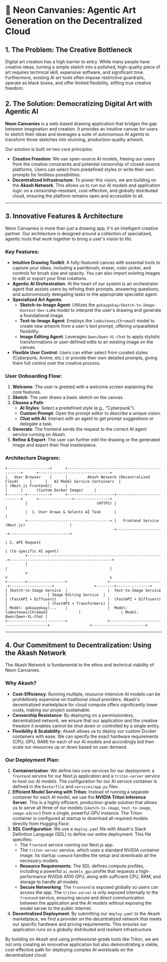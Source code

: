 # 🎨 Neon Canvanies: Agentic Art Generation on the Decentralized Cloud

## 1. The Problem: The Creative Bottleneck

Digital art creation has a high barrier to entry. While many people have creative ideas, turning a simple sketch into a polished, high-quality piece of art requires technical skill, expensive software, and significant time. Furthermore, existing AI art tools often impose restrictive guardrails, operate as black boxes, and offer limited flexibility, stifling true creative freedom.

## 2. The Solution: Democratizing Digital Art with Agentic AI

**Neon Canvanies** is a web-based drawing application that bridges the gap between imagination and creation. It provides an intuitive canvas for users to sketch their ideas and leverages a suite of autonomous AI agents to transform those sketches into stunning, production-quality artwork.

Our solution is built on two core principles:
*   **Creative Freedom**: We use open-source AI models, freeing our users from the creative constraints and potential censorship of closed-source platforms. Users can select from predefined styles or write their own prompts for limitless possibilities.
*   **Decentralized Infrastructure**: To power this vision, we are building on the **Akash Network**. This allows us to run our AI models and application logic on a censorship-resistant, cost-effective, and globally distributed cloud, ensuring the platform remains open and accessible to all.

---

## 3. Innovative Features & Architecture

Neon Canvanies is more than just a drawing app; it's an intelligent creative partner. Our architecture is designed around a collection of specialized, agentic tools that work together to bring a user's vision to life.

### Key Features:

*   **Intuitive Drawing Toolkit**: A fully-featured canvas with essential tools to capture your ideas, including a paintbrush, eraser, color picker, and controls for brush size and opacity. You can also import existing images to edit or export your final creations.
*   **Agentic AI Orchestration**: At the heart of our system is an orchestrator agent that assists users by refining their prompts, answering questions, and autonomously delegating tasks to the appropriate specialist agent.
*   **Specialized Art Agents**:
    *   **Sketch-to-Image Agent**: Utilizes the `gokaygokay/Sketch-to-Image-Kontext-Dev-LoRA` model to interpret the user's drawing and generate a foundational image.
    *   **Text-to-Image Agent**: Employs the `lodestones/ChromaV2` model to create new artwork from a user's text prompt, offering unparalleled flexibility.
    *   **Image Editing Agent**: Leverages `Qwen/Qwen-VL-Chat` to apply stylistic transformations or user-defined edits to an existing image on the canvas.
*   **Flexible User Control**: Users can either select from curated styles (Cyberpunk, Anime, etc.) or provide their own detailed prompts, giving them full control over the creative process.

### User Onboarding Flow:

1.  **Welcome**: The user is greeted with a welcome screen explaining the core features.
2.  **Sketch**: The user draws a basic sketch on the canvas.
3.  **Choose a Path**:
    *   **AI Styles**: Select a predefined style (e.g., "Cyberpunk").
    *   **Custom Prompt**: Open the prompt editor to describe a unique vision.
    *   **Chat with AI**: Interact with an agent to get prompt suggestions or delegate a task.
4.  **Generate**: The frontend sends the request to the correct AI agent service running on Akash.
5.  **Refine & Export**: The user can further edit the drawing or the generated image and export their final masterpiece.

### Architecture Diagram:

```
+-------------------+      +-------------------------------------------------+      +--------------------------------+
|   User Browser    |      |         Akash Network (Decentralized Cloud)     |      |   AI Model Service Containers  |
| (Next.js Frontend)|      |                                                 |      |      (Custom Docker Image)     |
+--------+----------+      +---------------------+---------------------------+      +---------------+----------------+
         |                               (HTTPS) |                                                   |
         |  1. User Draws & Selects AI Task      |                                                   |
         +-------------------------------------> |   Frontend Service (Next.js)                    |
                                                 +---------------------+---------------------------+
                                                                       | 2. API Request
                                                                       | (to specific AI agent)
         +-------------------------------------------------------------+----------------------------------------------+
         |                                                             |                                              |
         v                                                             v                                              v
+--------+-----------------+                  +------------------------+-------------------+                  +--------+---------------+
| Sketch-to-Image Service  |                  |  Text-to-Image Service                   |                  | Image Editing Service  |
| (FastAPI + Diffusers)    |                  |  (FastAPI + Diffusers)                   |                  | (FastAPI + Transformers) |
| Model: gokaygokay/...    |                  |  Model: lodestones/ChromaV2              |                  | Model: Qwen/Qwen-VL-Chat |
+--------------------------+                  +------------------------------------------+                  +------------------------+
```

---

## 4. Our Commitment to Decentralization: Using the Akash Network

The Akash Network is fundamental to the ethos and technical viability of Neon Canvanies.

### Why Akash?
*   **Cost-Efficiency**: Running multiple, resource-intensive AI models can be prohibitively expensive on traditional cloud providers. Akash's decentralized marketplace for cloud compute offers significantly lower costs, making our project sustainable.
*   **Censorship Resistance**: By deploying on a permissionless, decentralized network, we ensure that our application and the creative freedom it enables cannot be shut down or controlled by a single entity.
*   **Flexibility & Scalability**: Akash allows us to deploy our custom Docker containers with ease. We can specify the exact hardware requirements (CPU, GPU, RAM) for each of our AI models and accordingly bid then scale our resources up or down based on user demand.

### Our Deployment Plan:

1.  **Containerization**: We define two core services for our deployment: a `frontend` service for our Next.js application and a `triton-server` service to host our AI models. The configuration for our AI service container is defined in the `Dockerfile` and `services/app.py` files.
2.  **Efficient Model Serving with Triton**: Instead of running a separate container for each AI model, we use the **NVIDIA Triton Inference Server**. This is a highly efficient, production-grade solution that allows us to serve all three of our models (`sketch-to-image`, `text-to-image`, `image-editor`) from a single, powerful GPU instance. The Triton container is configured at startup to download all required models directly from Hugging Face.
3.  **SDL Configuration**: We use a `deploy.yaml` file with Akash's Stack Definition Language (SDL) to define our entire deployment. This file specifies:
    *   The `frontend` service running our Next.js app.
    *   The `triton-server` service, which uses a standard NVIDIA container image. Its startup `command` handles the setup and downloads all the necessary models.
    *   **Resource Requirements**: The SDL defines compute profiles, including a powerful `ai_models_gpu` profile that requests a high-performance NVIDIA A100 GPU, along with sufficient CPU, RAM, and storage to handle all models.
    *   **Secure Networking**: The `frontend` is exposed globally so users can access the app. The `triton-server` is only exposed internally to the `frontend` service, ensuring secure and direct communication between the application and the AI models without exposing the model server to the public internet.
4.  **Decentralized Deployment**: By submitting our `deploy.yaml` to the Akash marketplace, we find a provider on the decentralized network that meets our specific hardware and pricing requirements. This ensures our application runs on a globally distributed and resilient infrastructure.

By building on Akash and using professional-grade tools like Triton, we are not only creating an innovative application but also demonstrating a viable, cost-effective path for deploying complex AI workloads on the decentralized cloud.
